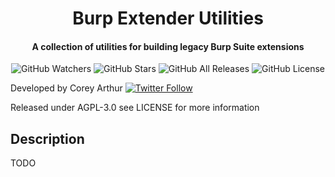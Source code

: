 <h1 align="center">Burp Extender Utilities</h1>
<h4 align="center">A collection of utilities for building legacy Burp Suite extensions</h4>
<p align="center">
  <img src="https://img.shields.io/github/watchers/coreyd97/BurpExtenderUtilities?label=Watchers&style=for-the-badge" alt="GitHub Watchers">
  <img src="https://img.shields.io/github/stars/coreyd97/BurpExtenderUtilities?style=for-the-badge" alt="GitHub Stars">
  <img src="https://img.shields.io/github/downloads/coreyd97/BurpExtenderUtilities/total?style=for-the-badge" alt="GitHub All Releases">
  <img src="https://img.shields.io/github/license/coreyd97/BurpExtenderUtilities?style=for-the-badge" alt="GitHub License">
</p>

Developed by Corey
Arthur  [![Twitter Follow](https://img.shields.io/badge/follow-%40CoreyD97-1DA1F2?logo=twitter&style=social)](https://twitter.com/coreyd97/)  

Released under AGPL-3.0 see LICENSE for more information

Description
----

TODO
